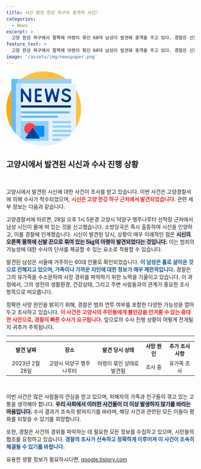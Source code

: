 ```yaml
---
title: 시신 발견 한강 하구의 충격적 사건!
categories:
  - News
excerpt: >
  고양 한강 하구에서 팔목에 아령이 묶인 60대 남성이 발견돼 충격을 주고 있다. 경찰은 신원 확인과 함께 사망 경위를 조사하며 범죄 연루 가능성까지 검토 중이다. 이 사건의 진실은 무엇일까? 클릭해 자세한 내용을 확인해보세요!
feature_text: >
  고양 한강 하구에서 팔목에 아령이 묶인 60대 남성이 발견돼 충격을 주고 있다. 경찰은 신원 확인과 함께 사망 경위를 조사하며 범죄 연루 가능성까지 검토 중이다. 이 사건의 진실은 무엇일까? 클릭해 자세한 내용을 확인해보세요!
image: '/assets/img/newspaper.png'
---
```


<p><img src="/assets/img/newspaper.png" alt="kimp 속보" /></p>

<h2 data-ke-size="size26">고양시에서 발견된 시신과 수사 진행 상황</h2>

<p data-ke-size="size16">&nbsp;</p>

<p>고양시에서 발견된 시신에 대한 사건이 조사를 받고 있습니다. 이번 사건은 고양경찰서에 의해 수사가 착수되었으며, <b><span style="color: #ee2323;">시신은 고양 한강 하구 근처에서 발견되었습니다.</span></b> 관련 세부 정보는 다음과 같습니다.</p>

<p>고양경찰서에 따르면, 28일 오후 1시 5분경 고양시 덕양구 행주나루터 선착장 근처에서 남성 시신이 물에 떠 있는 것을 신고했습니다. 소방당국은 즉시 출동하여 시신을 인양하고, 이를 경찰에 인계했습니다. 시신이 발견된 당시, 상황이 매우 이례적인 점은 <b><span style="background-color: #21538527;">시신의 오른쪽 팔목에 신발 끈으로 묶여 있는 5㎏의 아령이 발견되었다는 것입니다.</span></b> 이는 범죄의 가능성에 대한 수사의 단서를 제공할 수 있는 요소로 작용할 수 있습니다.</p>

<p>발견된 남성은 서울에 거주하는 60대 인물로 확인되었습니다. <b><span style="color: #1a5490;">이 남성은 홀로 살아온 것으로 전해지고 있으며, 가족이나 가까운 지인에 대한 정보가 매우 제한적입니다.</span></b> 경찰은 그의 유가족을 수소문하여 사망 경위를 파악하기 위한 노력을 기울이고 있습니다. 이 과정에서, 그의 생전의 생활환경, 건강상태, 그리고 주변 사람들과의 관계가 중요한 조사 항목으로 떠오릅니다.</p>

<p>정확한 사망 원인을 밝히기 위해, 경찰은 범죄 연루 여부를 포함한 다양한 가능성을 열어두고 조사하고 있습니다. <b><span style="color: #ee2323;">이 사건은 고양시의 주민들에게 불안감을 안겨줄 수 있는 중대한 사안으로, 경찰의 빠른 수사가 요구됩니다.</span></b> 앞으로의 수사 진행 상황이 어떻게 전개될지 귀추가 주목됩니다.</p>

<hr>

<table>
  <tr>
    <td style="text-align: center; height: 17px;"><b>발견 날짜</b></td>
    <td style="text-align: center; height: 17px;"><b>장소</b></td>
    <td style="text-align: center; height: 17px;"><b>발견 당시 상태</b></td>
    <td style="text-align: center; height: 17px;"><b>사망 원인</b></td>
    <td style="text-align: center; height: 17px;"><b>추가 조사 사항</b></td>
  </tr>
  <tr>
    <td style="text-align: center; height: 17px;">2023년 2월 28일</td>
    <td style="text-align: center; height: 17px;">고양시 덕양구 행주나루터</td>
    <td style="text-align: center; height: 17px;">아령이 묶인 상태로 발견됨</td>
    <td style="text-align: center; height: 17px;">조사 중</td>
    <td style="text-align: center; height: 17px;">유가족 조사</td>
  </tr>
</table>

<p data-ke-size="size16">&nbsp;</p>

<p>이번 사건은 많은 사람들의 관심을 받고 있으며, 피해자의 가족과 친구들이 겪고 있는 고통을 생각해야 합니다. <b><span style="background-color: #21538527;">우리 사회에서 이러한 사건들이 더 이상 발생하지 않기를 바라는 마음입니다.</span></b> 수사 결과가 조속히 밝혀지기를 바라며, 해당 사건과 관련된 모든 이들이 평화를 되찾을 수 있기를 희망합니다. </p>

<p>또한, 경찰은 사건의 경위를 파악하는 데 필요한 모든 정보를 수집하고 있으며, 시민들의 협조를 요청하고 있습니다. <b><span style="color: #1a5490;">경찰의 조사가 신속하고 정확하게 이루어져 이 사건이 조속히 해결될 수 있기를 바랍니다.</span></b></p>
유용한 생활 정보가 필요하시다면, <a href="https://qoogle.tistory.com" rel="dofollow">qoogle.tistory.com</a>


